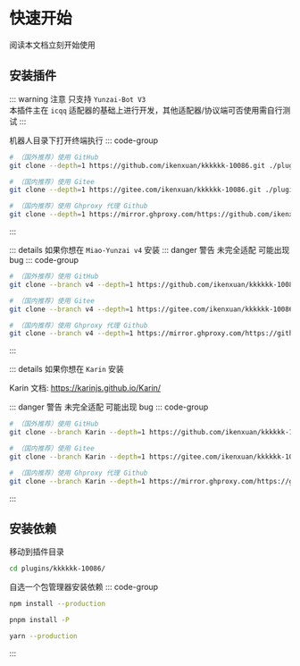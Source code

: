 # 快速开始

阅读本文档立刻开始使用

## 安装插件

::: warning 注意
只支持 `Yunzai-Bot V3`<br>
本插件主在 `icqq` 适配器的基础上进行开发，其他适配器/协议端可否使用需自行测试
:::

机器人目录下打开终端执行
::: code-group

```sh [GitHub]
# （国外推荐）使用 GitHub
git clone --depth=1 https://github.com/ikenxuan/kkkkkk-10086.git ./plugins/kkkkkk-10086/
```

```sh [Gitee]
# （国内推荐）使用 Gitee
git clone --depth=1 https://gitee.com/ikenxuan/kkkkkk-10086.git ./plugins/kkkkkk-10086/
```

```sh [Ghproxy]
# （国内推荐）使用 Ghproxy 代理 Github
git clone --depth=1 https://mirror.ghproxy.com/https://github.com/ikenxuan/kkkkkk-10086.git ./plugins/kkkkkk-10086/
```

:::

::: details 如果你想在 `Miao-Yunzai v4` 安装
::: danger 警告
未完全适配 可能出现 bug
::: code-group

```sh [GitHub]
# （国外推荐）使用 GitHub
git clone --branch v4 --depth=1 https://github.com/ikenxuan/kkkkkk-10086.git ./plugins/kkkkkk-10086/
```

```sh [Gitee]
# （国内推荐）使用 Gitee
git clone --branch v4 --depth=1 https://gitee.com/ikenxuan/kkkkkk-10086.git ./plugins/kkkkkk-10086/
```

```sh [Ghproxy]
# （国内推荐）使用 Ghproxy 代理 Github
git clone --branch v4 --depth=1 https://mirror.ghproxy.com/https://github.com/ikenxuan/kkkkkk-10086.git ./plugins/kkkkkk-10086/
```

:::

::: details 如果你想在 `Karin` 安装

Karin 文档: https://karinjs.github.io/Karin/

::: danger 警告
未完全适配 可能出现 bug
::: code-group

```sh [GitHub]
# （国外推荐）使用 GitHub
git clone --branch Karin --depth=1 https://github.com/ikenxuan/kkkkkk-10086.git ./plugins/karin-plugin-kkkkkk-10086/
```

```sh [Gitee]
# （国内推荐）使用 Gitee
git clone --branch Karin --depth=1 https://gitee.com/ikenxuan/kkkkkk-10086.git ./plugins/karin-plugin-kkkkkk-10086/
```

```sh [Ghproxy]
# （国内推荐）使用 Ghproxy 代理 Github
git clone --branch Karin --depth=1 https://mirror.ghproxy.com/https://github.com/ikenxuan/kkkkkk-10086.git ./plugins/karin-plugin-kkkkkk-10086/
```

:::

## 安装依赖

移动到插件目录

```sh
cd plugins/kkkkkk-10086/
```

自选一个包管理器安装依赖
::: code-group

```sh [npm]
npm install --production
```

```sh [pnpm]
pnpm install -P
```

```sh [yarn]
yarn --production
```

:::
